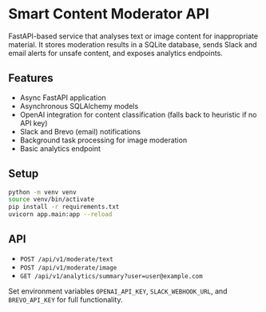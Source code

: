 # Smart Content Moderator API

FastAPI-based service that analyses text or image content for inappropriate material. It stores moderation results in a SQLite database, sends Slack and email alerts for unsafe content, and exposes analytics endpoints.

## Features
- Async FastAPI application
- Asynchronous SQLAlchemy models
- OpenAI integration for content classification (falls back to heuristic if no API key)
- Slack and Brevo (email) notifications
- Background task processing for image moderation
- Basic analytics endpoint

## Setup
```bash
python -m venv venv
source venv/bin/activate
pip install -r requirements.txt
uvicorn app.main:app --reload
```

## API
- `POST /api/v1/moderate/text`
- `POST /api/v1/moderate/image`
- `GET /api/v1/analytics/summary?user=user@example.com`

Set environment variables `OPENAI_API_KEY`, `SLACK_WEBHOOK_URL`, and `BREVO_API_KEY` for full functionality.
